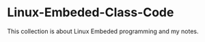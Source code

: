 Linux-Embeded-Class-Code
========================

This collection is about Linux Embeded programming and my notes.
